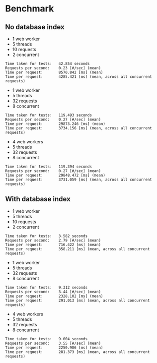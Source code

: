 # Benchmark

## No database index

* 1 web worker
* 5 threads
* 10 requests
* 2 concurrent

```
Time taken for tests:   42.854 seconds
Requests per second:    0.23 [#/sec] (mean)
Time per request:       8570.842 [ms] (mean)
Time per request:       4285.421 [ms] (mean, across all concurrent requests)
```

* 1 web worker
* 5 threads
* 32 requests
* 8 concurrent

```
Time taken for tests:   119.493 seconds
Requests per second:    0.27 [#/sec] (mean)
Time per request:       29873.246 [ms] (mean)
Time per request:       3734.156 [ms] (mean, across all concurrent requests)
```

* 4 web workers
* 5 threads
* 32 requests
* 8 concurrent

```
Time taken for tests:   119.394 seconds
Requests per second:    0.27 [#/sec] (mean)
Time per request:       29848.472 [ms] (mean)
Time per request:       3731.059 [ms] (mean, across all concurrent requests)
```

## With database index

* 1 web worker
* 5 threads
* 10 requests
* 2 concurrent

```
Time taken for tests:   3.582 seconds
Requests per second:    2.79 [#/sec] (mean)
Time per request:       716.422 [ms] (mean)
Time per request:       358.211 [ms] (mean, across all concurrent requests)
```

* 1 web worker
* 5 threads
* 32 requests
* 8 concurrent

```
Time taken for tests:   9.312 seconds
Requests per second:    3.44 [#/sec] (mean)
Time per request:       2328.102 [ms] (mean)
Time per request:       291.013 [ms] (mean, across all concurrent requests)

```

* 4 web workers
* 5 threads
* 32 requests
* 8 concurrent

```
Time taken for tests:   9.004 seconds
Requests per second:    3.55 [#/sec] (mean)
Time per request:       2250.986 [ms] (mean)
Time per request:       281.373 [ms] (mean, across all concurrent requests)
```
